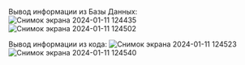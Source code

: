 Вывод информации из Базы Данных:
![Снимок экрана 2024-01-11 124435](https://github.com/MhlGav/awesome-project/assets/130187676/78490e17-5b0f-43a7-bf3a-4f426d0f2f6d)
![Снимок экрана 2024-01-11 124502](https://github.com/MhlGav/awesome-project/assets/130187676/816aecc0-a82d-4c43-88d4-32232efabf4e)

Вывод информации из кода:
![Снимок экрана 2024-01-11 124523](https://github.com/MhlGav/awesome-project/assets/130187676/b47c785e-123b-4ad7-a0c5-f6383a44fcae)
![Снимок экрана 2024-01-11 124540](https://github.com/MhlGav/awesome-project/assets/130187676/239b62f1-7ad5-498c-ad05-eb1a972d0630)
